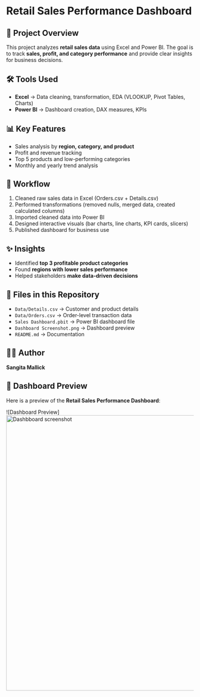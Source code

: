 # Retail Sales Performance Dashboard  

## 📖 Project Overview  
This project analyzes **retail sales data** using Excel and Power BI. The goal is to track **sales, profit, and category performance** and provide clear insights for business decisions.  

## 🛠 Tools Used  
- **Excel** → Data cleaning, transformation, EDA (VLOOKUP, Pivot Tables, Charts)  
- **Power BI** → Dashboard creation, DAX measures, KPIs  

## 📊 Key Features  
- Sales analysis by **region, category, and product**  
- Profit and revenue tracking  
- Top 5 products and low-performing categories  
- Monthly and yearly trend analysis  

## 🚀 Workflow  
1. Cleaned raw sales data in Excel (Orders.csv + Details.csv)  
2. Performed transformations (removed nulls, merged data, created calculated columns)  
3. Imported cleaned data into Power BI  
4. Designed interactive visuals (bar charts, line charts, KPI cards, slicers)  
5. Published dashboard for business use  

## ✨ Insights  
- Identified **top 3 profitable product categories**  
- Found **regions with lower sales performance**  
- Helped stakeholders **make data-driven decisions**  

## 📂 Files in this Repository  
- `Data/Details.csv` → Customer and product details  
- `Data/Orders.csv` → Order-level transaction data  
- `Sales Dashboard.pbit` → Power BI dashboard file  
- `Dashboard Screenshot.png` → Dashboard preview  
- `README.md` → Documentation  

## 👩‍💻 Author  
**Sangita Mallick**  
## 📸 Dashboard Preview  

Here is a preview of the **Retail Sales Performance Dashboard**:  

![Dashboard Preview]<img width="1738" height="739" alt="Dashbboard  screenshot" src="https://github.com/user-attachments/assets/23d01e22-73b7-4886-9a4c-b8db0eb9bbc1" />

